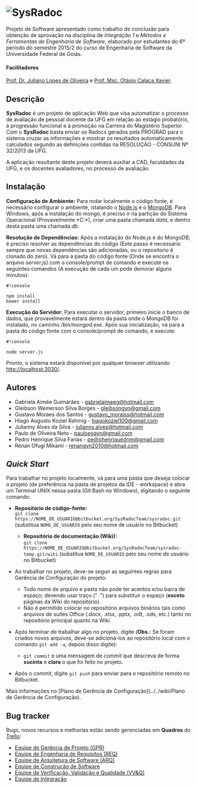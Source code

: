 # ![SysRadoc](../../wiki/Projeto/Extras/Logo/SysRadoc.svg)

Projeto de Software apresentado como trabalho de conclusão para obtenção de aprovação na disciplina de *Integração 1* e *Métodos e Ferramentas de Engenharia de Software*, elaborado por estudantes do 6º período do semestre 2015/2 do curso de Engenharia de Software da Universidade Federal de Goiás.

#### Facilitadores
[Prof. Dr. Juliano Lopes de Oliveira](mailto:juliano@inf.ufg.br) e [Prof. Msc. Otávio Calaça Xavier](mailto:otavio@inf.ufg.br).

Descrição
---------
**SysRadoc** é um projeto de aplicação Web que visa automatizar o processo de avaliação de pessoal docente da UFG em relação ao estágio probatório, à progressão funcional e à promoção na Carreira do Magistério Superior. Com o **SysRadoc** basta enviar os Radocs gerados pela PROGRAD para o sistema cruzar as informações e mostrar os resultados automaticamente calculados segundo as definições contidas na RESOLUÇÃO - CONSUNI Nº 32/2013 da UFG.

A aplicação resultante deste projeto deverá auxiliar a CAD, faculdades da UFG, e os docentes avaliadores, no processo de avaliação.

Instalação
----------

**Configuração de Ambiente:** 
Para rodar localmente o código fonte, é necessário configurar o ambiente, istalando o [Node.js](https://nodejs.org/en/) e o [MongoDB](https://www.mongodb.org/downloads#production). Para Windows, após a instalação do mongo, é preciso ir na partição do Sistema Operacional (Provavelmente *C:\*), criar uma pasta chamada *data*, e dentro desta pasta uma chamada *db*.


**Resolução de Dependências:** 
Após a instalação do Node.js e do MongoDB, é preciso resolver as dependências do código (Este passo é necessário sempre que novas dependências são adicionadas, ou o repositorio é clonado do zero). Vá para a pasta do código fonte (Onde se encontra o arquivo *server.js*) com o console/prompt de comando e execute os seguintes comandos (A execução de cada um pode demorar alguns minutos):


```
#!console

npm install
bower install
```


**Execução do Servidor:** 
Para executar o servidor, primeiro inicie o banco de dados, que provavelmente estará dentro da pasta onde o MongoDB foi instalado, no caminho */bin/mongod.exe*. Após sua inicialização, vá para a pasta do código fonte com o console/prompt de comando, e execute:

```
#!console

node server.js
```

Pronto, o sistema estará disponível por qualquer browser utilizando [http://localhost:3030/](http://localhost:3030/).


Autores
-------
 * Gabriela Aimée Guimarães - <gabrielaimeeg@hotmail.com>
 * Gleibson Wemerson Silva Borges - <gleibsongyn@gmail.com>
 * Gustavo Moraes dos Santos - <gustavo_moraiss@hotmail.com>
 * Hiago Augusto Koziel Rahmig - <hiagokoziel100@gmail.com>
 * Julianny Alves da Silva - <julianny.alves@hotmail.com>
 * Paulo de Oliveira Neto - <pauloesgyn@gmail.com>
 * Pedro Henrique Silva Farias - <pedrohenriquedrim@gmail.com>
 * Renan Ofugi Mikami - <renangyn2010@hotmail.com>


*Quick Start*
-------------
Para trabalhar no projeto localmente, vá para uma pasta que deseja colocar o projeto (de preferência na pasta de projetos da IDE - workspace) e abra um Terminal UNIX nessa pasta (Git Bash no Windows), digitando o seguinte comando:

* **Repositório de código-fonte:**  
`git clone https://NOME_DE_USUARIO@bitbucket.org/SysRadocTeam/sysradoc.git` (substitua `NOME_DE_USUARIO` pelo seu nome de usuário no Bitbucket)
    * **Repositório de documentação (Wiki):**  
    `git clone https://NOME_DE_USUARIO@bitbucket.org/SysRadocTeam/sysradoc-temp.git/wiki` (substitua `NOME_DE_USUARIO` pelo seu nome de usuário no Bitbucket)

* Ao trabalhar no projeto, deve-se seguir as seguintes regras para Gerência de Configuração do projeto:
	* Todo nome de arquivo e pasta não pode ter acentos e/ou barra de espaço; devendo usar traço ("`-`") para substituir o espaço (**exceto** páginas da Wiki do repositório).
	* Não é permitido colocar no repositório arquivos binários tais como arquivos de suítes Office (.docx, .xlsx, .pptx, .odt, .ods, etc.) tanto no repositório principal quanto na Wiki.

* Após terminar de trabalhar algo no projeto, digite (**Obs.:** Se foram criados novos arquivos, deve-se adicioná-los ao repositório local com o comando `git add -a`, depois disso digite):

    * `git commit` e uma mensagem de *commit* que descreva de forma **sucinta** e **clara** o que foi feito no projeto.

* Após o *commit*, digite `git push` para enviar para o repositório remoto no Bitbucket.

Mais informações no [Plano de Gerência de Configuração](../../wiki/Plano de Gerência de Configuração).

Bug tracker
-----------

Bugs, novos recursos e melhorias estão sendo gerenciadas em **Quadros** do [Trello](https://trello.com):

 * [Equipe de Gerência de Projeto (GPR)](https://trello.com/b/MuZ1B5Lj/atividades-equipe-gerencia)
 * [Equipe de Engenharia de Requisitos (REQ)](https://trello.com/b/5Oqwmm4R/atividades-equipe-de-requisitos)
 * [Equipe de Arquitetura de Software (ARQ)](https://trello.com/b/j7QfzuOZ/atividades-equipe-de-arquitetura)
 * [Equipe de Construção de Software](https://trello.com/b/rnTXAr5X/atividades-construcao)
 * [Equipe de Verificação, Validação e Qualidade (VV&Q)]()
 * [Equipe de Integração](https://trello.com/b/StEpdoui/atividades-integracao)